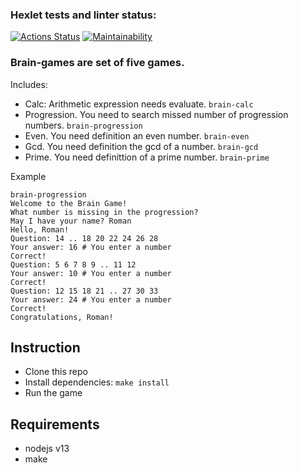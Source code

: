 ### Hexlet tests and linter status:
[![Actions Status](https://github.com/ynchak/backend-project-44/workflows/hexlet-check/badge.svg)](https://github.com/ynchak/backend-project-44/actions)
[![Maintainability](https://api.codeclimate.com/v1/badges/e18281a0dfd3460ad7f2/maintainability)](https://codeclimate.com/github/ynchak/brain-games/maintainability)

### Brain-games are set of five games. 
Includes:
  - Calc: Arithmetic expression needs evaluate. ```brain-calc```
  - Progression. You need to search missed number of progression numbers. ```brain-progression```
  - Even. You need definition an even number. ```brain-even```
  - Gcd. You need definition the gcd of a number. ```brain-gcd```
  - Prime. You need definittion of a prime number. ```brain-prime```

Example
```
brain-progression
Welcome to the Brain Game!
What number is missing in the progression?
May I have your name? Roman
Hello, Roman!
Question: 14 .. 18 20 22 24 26 28
Your answer: 16 # You enter a number
Correct!
Question: 5 6 7 8 9 .. 11 12
Your answer: 10 # You enter a number
Correct!
Question: 12 15 18 21 .. 27 30 33
Your answer: 24 # You enter a number
Correct!
Congratulations, Roman!
```

## Instruction
 - Clone this repo
 - Install dependencies: ```make install```
 - Run the game

## Requirements
 - nodejs v13
 - make
